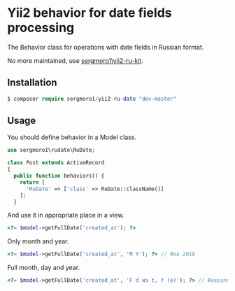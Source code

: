 Yii2 behavior for date fields processing
========================================

The Behavior class for operations with date fields in Russian format.

No more maintained, use [sergmoro1\yii2-ru-kit](https://github.com/sergmoro1/yii2-ru-kit).

Installation
------------

```php
$ composer require sergmoro1/yii2-ru-date "dev-master"
```

Usage
-----

You should define behavior in a Model class.

```php
use sergmoro1\rudate\RuDate;

class Post extends ActiveRecord
{
  public function behaviors() {
    return [
      'RuDate' => ['class' => RuDate::className()]
    ];
  }
```

And use it in appropriate place in a view.

```php
<?= $model->getFullDate('created_at'); ?>
```

Only month and year.

```php
<?= $model->getFullDate('created_at', 'M Y'); ?> // Фев 2018
```

Full month, day and year.

```php
<?= $model->getFullDate('created_at', 'F d из t, Y (e)'); ?> // Февраль 13 из 28, 2018 (UTC)
```
